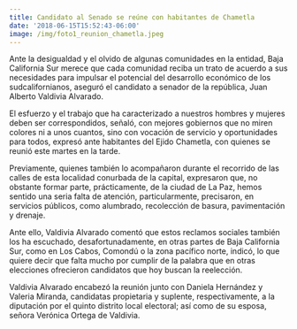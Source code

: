 ```yaml
---
title: Candidato al Senado se reúne con habitantes de Chametla
date: '2018-06-15T15:52:43-06:00'
image: /img/foto1_reunion_chametla.jpeg
---
```

Ante la desigualdad y el olvido de algunas comunidades en la entidad, Baja California Sur merece que cada comunidad reciba un trato de acuerdo a sus necesidades para impulsar el potencial del desarrollo económico de los sudcalifornianos, aseguró el candidato a senador de la república, Juan Alberto Valdivia Alvarado.

El esfuerzo y el trabajo que ha caracterizado a nuestros hombres y mujeres deben ser correspondidos, señaló, con mejores gobiernos que no miren colores ni a unos cuantos, sino con vocación de servicio y oportunidades para todos, expresó ante habitantes del Ejido Chametla, con quienes se reunió este martes en la tarde.

Previamente, quienes también lo acompañaron durante el recorrido de las calles de esta localidad conurbada de la capital, expresaron que, no obstante formar parte, prácticamente, de la ciudad de La Paz, hemos sentido una seria falta de atención, particularmente, precisaron, en servicios públicos, como alumbrado, recolección de basura, pavimentación y drenaje.

Ante ello, Valdivia Alvarado comentó que estos reclamos sociales también los ha escuchado, desafortunadamente, en otras partes de Baja California Sur, como en Los Cabos, Comondú o la zona pacífico norte, indicó, lo que quiere decir que falta mucho por cumplir de la palabra que en otras elecciones ofrecieron candidatos que hoy buscan la reelección.

Valdivia Alvarado encabezó la reunión junto con Daniela Hernández y Valeria Miranda, candidatas propietaria y suplente, respectivamente, a la diputación por el quinto distrito local electoral; así como de su esposa, señora Verónica Ortega de Valdivia.
